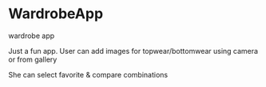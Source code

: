 # WardrobeApp
wardrobe app


Just a fun app.
User can add images for topwear/bottomwear using camera or from gallery 

She can select favorite & compare combinations

